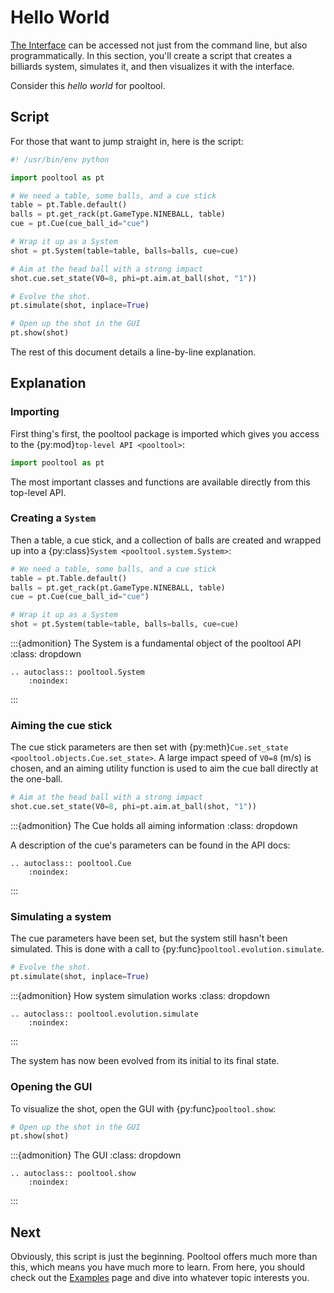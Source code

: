 # Hello World

[The Interface](./interface.md) can be accessed not just from the command line, but also programmatically. In this section, you'll create a script that creates a billiards system, simulates it, and then visualizes it with the interface.

Consider this *hello world* for pooltool.

## Script

For those that want to jump straight in, here is the script:

```python
#! /usr/bin/env python

import pooltool as pt

# We need a table, some balls, and a cue stick
table = pt.Table.default()
balls = pt.get_rack(pt.GameType.NINEBALL, table)
cue = pt.Cue(cue_ball_id="cue")

# Wrap it up as a System
shot = pt.System(table=table, balls=balls, cue=cue)

# Aim at the head ball with a strong impact
shot.cue.set_state(V0=8, phi=pt.aim.at_ball(shot, "1"))

# Evolve the shot.
pt.simulate(shot, inplace=True)

# Open up the shot in the GUI
pt.show(shot)
```

The rest of this document details a line-by-line explanation.

## Explanation

### Importing

First thing's first, the pooltool package is imported which gives you access to the {py:mod}`top-level API <pooltool>`:

```python
import pooltool as pt
```

The most important classes and functions are available directly from this top-level API.

### Creating a `System`

Then a table, a cue stick, and a collection of balls are created and wrapped up into a {py:class}`System <pooltool.system.System>`:

```python
# We need a table, some balls, and a cue stick
table = pt.Table.default()
balls = pt.get_rack(pt.GameType.NINEBALL, table)
cue = pt.Cue(cue_ball_id="cue")

# Wrap it up as a System
shot = pt.System(table=table, balls=balls, cue=cue)
```

:::{admonition} The System is a fundamental object of the pooltool API
:class: dropdown

```{eval-rst}
.. autoclass:: pooltool.System
    :noindex:
```
:::

### Aiming the cue stick

The cue stick parameters are then set with {py:meth}`Cue.set_state <pooltool.objects.Cue.set_state>`. A large impact speed of `V0=8` (m/s) is chosen, and an aiming utility function is used to aim the cue ball directly at the one-ball.

```python
# Aim at the head ball with a strong impact
shot.cue.set_state(V0=8, phi=pt.aim.at_ball(shot, "1"))
```

:::{admonition} The Cue holds all aiming information
:class: dropdown

A description of the cue's parameters can be found in the API docs:

```{eval-rst}
.. autoclass:: pooltool.Cue
    :noindex:
```
:::

### Simulating a system

The cue parameters have been set, but the system still hasn't been simulated. This is done with a call to {py:func}`pooltool.evolution.simulate`.

```python
# Evolve the shot.
pt.simulate(shot, inplace=True)
```

:::{admonition} How system simulation works
:class: dropdown

```{eval-rst}
.. autoclass:: pooltool.evolution.simulate
    :noindex:
```
:::

The system has now been evolved from its initial to its final state.

### Opening the GUI

To visualize the shot, open the GUI with {py:func}`pooltool.show`:

```python
# Open up the shot in the GUI
pt.show(shot)
```

:::{admonition} The GUI
:class: dropdown

```{eval-rst}
.. autoclass:: pooltool.show
    :noindex:
```
:::

## Next

Obviously, this script is just the beginning. Pooltool offers much more than this, which means you have much more to learn. From here, you should check out the [Examples](../examples/index.md) page and dive into whatever topic interests you.
